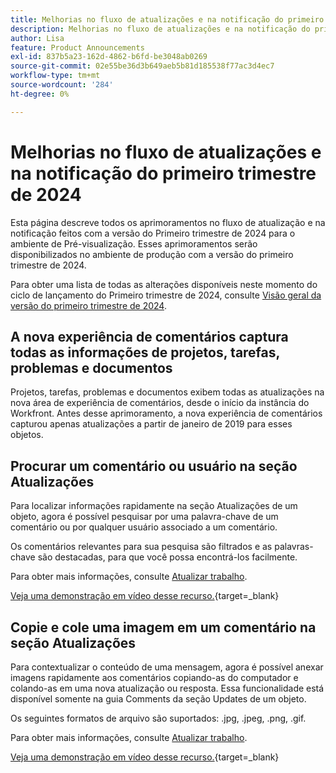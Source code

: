 ```yaml
---
title: Melhorias no fluxo de atualizações e na notificação do primeiro trimestre de 2024
description: Melhorias no fluxo de atualizações e na notificação do primeiro trimestre de 2024
author: Lisa
feature: Product Announcements
exl-id: 837b5a23-162d-4862-b6fd-be3048ab0269
source-git-commit: 02e55be36d3b649aeb5b81d185538f77ac3d4ec7
workflow-type: tm+mt
source-wordcount: '284'
ht-degree: 0%

---
```


# Melhorias no fluxo de atualizações e na notificação do primeiro trimestre de 2024

Esta página descreve todos os aprimoramentos no fluxo de atualização e na notificação feitos com a versão do Primeiro trimestre de 2024 para o ambiente de Pré-visualização. Esses aprimoramentos serão disponibilizados no ambiente de produção com a versão do primeiro trimestre de 2024.

Para obter uma lista de todas as alterações disponíveis neste momento do ciclo de lançamento do Primeiro trimestre de 2024, consulte [Visão geral da versão do primeiro trimestre de 2024](/help/quicksilver/product-announcements/product-releases/24-q1-release-activity/24-q1-release-overview.md).

## A nova experiência de comentários captura todas as informações de projetos, tarefas, problemas e documentos

Projetos, tarefas, problemas e documentos exibem todas as atualizações na nova área de experiência de comentários, desde o início da instância do Workfront. Antes desse aprimoramento, a nova experiência de comentários capturou apenas atualizações a partir de janeiro de 2019 para esses objetos.

## Procurar um comentário ou usuário na seção Atualizações

Para localizar informações rapidamente na seção Atualizações de um objeto, agora é possível pesquisar por uma palavra-chave de um comentário ou por qualquer usuário associado a um comentário.

Os comentários relevantes para sua pesquisa são filtrados e as palavras-chave são destacadas, para que você possa encontrá-los facilmente.

Para obter mais informações, consulte [Atualizar trabalho](/help/quicksilver/workfront-basics/updating-work-items-and-viewing-updates/update-work.md).

[Veja uma demonstração em vídeo desse recurso.](https://video.tv.adobe.com/v/3425730/){target=_blank}

## Copie e cole uma imagem em um comentário na seção Atualizações

Para contextualizar o conteúdo de uma mensagem, agora é possível anexar imagens rapidamente aos comentários copiando-as do computador e colando-as em uma nova atualização ou resposta. Essa funcionalidade está disponível somente na guia Comments da seção Updates de um objeto.

Os seguintes formatos de arquivo são suportados: .jpg, .jpeg, .png, .gif.

Para obter mais informações, consulte [Atualizar trabalho](/help/quicksilver/workfront-basics/updating-work-items-and-viewing-updates/update-work.md).

[Veja uma demonstração em vídeo desse recurso.](https://video.tv.adobe.com/v/3425731/){target=_blank}
